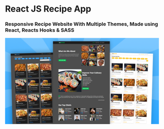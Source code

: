 # React JS Recipe App
### Responsive Recipe Website With Multiple Themes, Made using React, Reacts Hooks & SASS


![React JS Recipe App Preview](preview.png)
